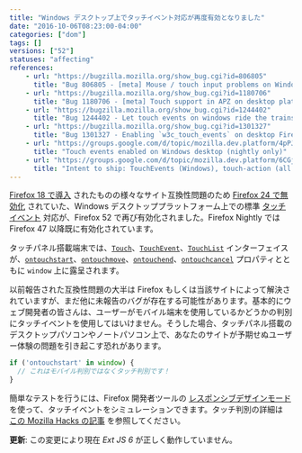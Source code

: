 ```yaml
---
title: "Windows デスクトップ上でタッチイベント対応が再度有効となりました"
date: "2016-10-06T08:23:00-04:00"
categories: ["dom"]
tags: []
versions: ["52"]
statuses: "affecting"
references:
    - url: "https://bugzilla.mozilla.org/show_bug.cgi?id=806805"
      title: "Bug 806805 - [meta] Mouse / touch input problems on Windows devices that support touch input"
    - url: "https://bugzilla.mozilla.org/show_bug.cgi?id=1180706"
      title: "Bug 1180706 - [meta] Touch support in APZ on desktop platforms"
    - url: "https://bugzilla.mozilla.org/show_bug.cgi?id=1244402"
      title: "Bug 1244402 - Let touch events on windows ride the trains"
    - url: "https://bugzilla.mozilla.org/show_bug.cgi?id=1301327"
      title: "Bug 1301327 - Enabling `w3c_touch_events` on desktop Firefox is causing major problems with ExtJS6"
    - url: "https://groups.google.com/d/topic/mozilla.dev.platform/4pPJfp_aSKE/discussion"
      title: "Touch events enabled on Windows desktop (nightly only)"
    - url: "https://groups.google.com/d/topic/mozilla.dev.platform/6CGjsm1XpD4/discussion"
      title: "Intent to ship: TouchEvents (Windows), touch-action (all platforms), accessible caret"
---
```

[Firefox 18 で導入](https://www.fxsitecompat.com/ja/docs/2012/moztouch-events-were-removed-in-favour-of-the-standard-touch-events/) されたものの様々なサイト互換性問題のため [Firefox 24 で無効化](https://www.fxsitecompat.com/ja/docs/2013/touch-events-support-has-been-temporarily-disabled-on-desktop/) されていた、Windows デスクトッププラットフォーム上での標準 [タッチイベント](https://developer.mozilla.org/ja/docs/Web/API/Touch_events) 対応が、Firefox 52 で再び有効化されました。Firefox Nightly では Firefox 47 以降既に有効化されています。

タッチパネル搭載端末では、[`Touch`](https://developer.mozilla.org/ja/docs/Web/API/Touch)、[`TouchEvent`](https://developer.mozilla.org/ja/docs/Web/API/TouchEvent)、[`TouchList`](https://developer.mozilla.org/ja/docs/Web/API/TouchList) インターフェイスが、[`ontouchstart`](https://developer.mozilla.org/ja/docs/Web/API/GlobalEventHandlers/ontouchstart)、[`ontouchmove`](https://developer.mozilla.org/ja/docs/Web/API/GlobalEventHandlers/ontouchmove)、[`ontouchend`](https://developer.mozilla.org/ja/docs/Web/API/GlobalEventHandlers/ontouchend)、[`ontouchcancel`](https://developer.mozilla.org/ja/docs/Web/API/GlobalEventHandlers/ontouchcancel) プロパティとともに `window` 上に露呈されます。

以前報告された互換性問題の大半は Firefox もしくは当該サイトによって解決されていますが、まだ他に未報告のバグが存在する可能性があります。基本的にウェブ開発者の皆さんは、ユーザーがモバイル端末を使用しているかどうかの判別にタッチイベントを使用してはいけません。そうした場合、タッチパネル搭載のデスクトップパソコンやノートパソコン上で、あなたのサイトが予期せぬユーザー体験の問題を引き起こす恐れがあります。

```js
if ('ontouchstart' in window) {
  // これはモバイル判別ではなくタッチ判別です！
}
```

簡単なテストを行うには、Firefox 開発者ツールの [レスポンシブデザインモード](https://developer.mozilla.org/ja/docs/Tools/Responsive_Design_Mode) を使って、タッチイベントをシミュレーションできます。タッチ判別の詳細は [この Mozilla Hacks の記事](https://hacks.mozilla.org/2013/04/detecting-touch-its-the-why-not-the-how/) を参照してください。

**更新**: この変更により現在 *Ext JS 6* が正しく動作していません。
